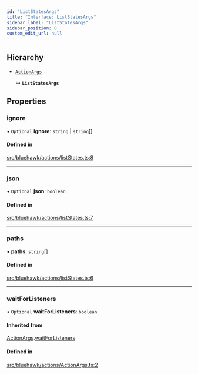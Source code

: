 ```yaml
---
id: "ListStatesArgs"
title: "Interface: ListStatesArgs"
sidebar_label: "ListStatesArgs"
sidebar_position: 0
custom_edit_url: null
---
```


## Hierarchy

- [`ActionArgs`](ActionArgs)

  ↳ **`ListStatesArgs`**

## Properties

### ignore

• `Optional` **ignore**: `string` \| `string`[]

#### Defined in

[src/bluehawk/actions/listStates.ts:8](https://github.com/mongodben/Bluehawk/blob/b4aa3c0/src/bluehawk/actions/listStates.ts#L8)

___

### json

• `Optional` **json**: `boolean`

#### Defined in

[src/bluehawk/actions/listStates.ts:7](https://github.com/mongodben/Bluehawk/blob/b4aa3c0/src/bluehawk/actions/listStates.ts#L7)

___

### paths

• **paths**: `string`[]

#### Defined in

[src/bluehawk/actions/listStates.ts:6](https://github.com/mongodben/Bluehawk/blob/b4aa3c0/src/bluehawk/actions/listStates.ts#L6)

___

### waitForListeners

• `Optional` **waitForListeners**: `boolean`

#### Inherited from

[ActionArgs](ActionArgs).[waitForListeners](ActionArgs#waitforlisteners)

#### Defined in

[src/bluehawk/actions/ActionArgs.ts:2](https://github.com/mongodben/Bluehawk/blob/b4aa3c0/src/bluehawk/actions/ActionArgs.ts#L2)
